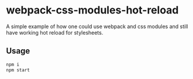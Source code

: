 # webpack-css-modules-hot-reload

A simple example of how one could use webpack and css modules and still have working hot reload for stylesheets.

## Usage
```bash
npm i
npm start
```
